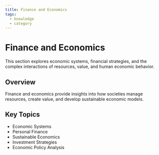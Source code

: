 ```yaml
---
title: Finance and Economics
tags:
  - knowledge
  - category
---
```


# Finance and Economics

This section explores economic systems, financial strategies, and the complex interactions of resources, value, and human economic behavior.

## Overview

Finance and economics provide insights into how societies manage resources, create value, and develop sustainable economic models.

## Key Topics

- Economic Systems
- Personal Finance
- Sustainable Economics
- Investment Strategies
- Economic Policy Analysis
